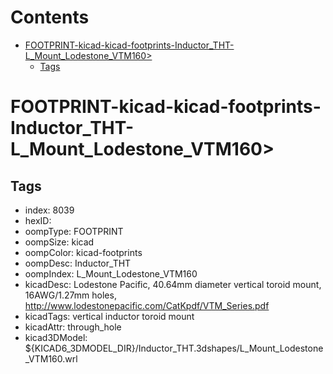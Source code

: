 



Contents
========

* [FOOTPRINT-kicad-kicad-footprints-Inductor_THT-L_Mount_Lodestone_VTM160>](#footprint-kicad-kicad-footprints-inductor_tht-l_mount_lodestone_vtm160)
	* [Tags](#tags)

# FOOTPRINT-kicad-kicad-footprints-Inductor_THT-L_Mount_Lodestone_VTM160>

## Tags

- index: 8039
- hexID: 
- oompType: FOOTPRINT
- oompSize: kicad
- oompColor: kicad-footprints
- oompDesc: Inductor_THT
- oompIndex: L_Mount_Lodestone_VTM160
- kicadDesc: Lodestone Pacific, 40.64mm diameter vertical toroid mount, 16AWG/1.27mm holes, http://www.lodestonepacific.com/CatKpdf/VTM_Series.pdf
- kicadTags: vertical inductor toroid mount
- kicadAttr: through_hole
- kicad3DModel: ${KICAD6_3DMODEL_DIR}/Inductor_THT.3dshapes/L_Mount_Lodestone_VTM160.wrl
